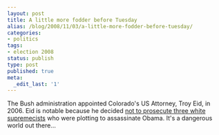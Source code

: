 ```yaml
---
layout: post
title: A little more fodder before Tuesday
alias: /blog/2008/11/03/a-little-more-fodder-before-tuesday/
categories:
- politics
tags:
- election 2008
status: publish
type: post
published: true
meta:
  _edit_last: '1'
---
```

The Bush administration appointed Colorado's US Attorney, Troy Eid, in 2006. Eid is notable because he decided <a title="Bush appointee will not prosecute bad guys on his side" href="http://crooksandliars.com/david-neiwert/rove-appointee-sends-ugly-message-wo" target="_blank">not to prosecute three white supremecists</a> who were plotting to assassinate Obama. It's a dangerous world out there...

